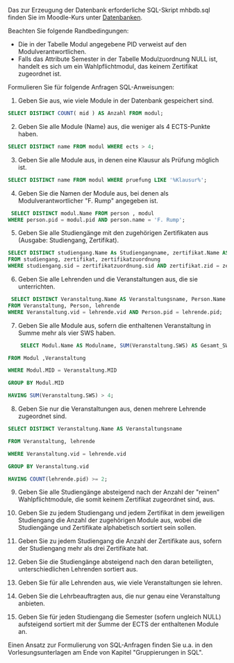Das zur Erzeugung der Datenbank erforderliche SQL-Skript mhbdb.sql finden Sie im Moodle-Kurs unter [Datenbanken](https://moodle.hs-emden-leer.de/moodle/mod/url/view.php?id=323657 "Datenbanken").   

Beachten Sie folgende Randbedingungen:

- Die in der Tabelle Modul angegebene PID verweist auf den Modulverantwortlichen.
- Falls das Attribute Semester in der Tabelle Modulzuordnung NULL ist, handelt es sich um ein Wahlpflichtmodul, das keinem Zertifikat zugeordnet ist.

Formulieren Sie für folgende Anfragen SQL-Anweisungen:

1. Geben Sie aus, wie viele Module in der Datenbank gespeichert sind.

```SQL
SELECT DISTINCT COUNT( mid ) AS Anzahl FROM modul;
```

2. Geben Sie alle Module (Name) aus, die weniger als 4 ECTS-Punkte haben.

```SQL
SELECT DISTINCT name FROM modul WHERE ects > 4;
```
3. Geben Sie alle Module aus, in denen eine Klausur als Prüfung möglich ist.  

```SQL
SELECT DISTINCT name FROM modul WHERE pruefung LIKE '%Klausur%';
```
    
4. Geben Sie die Namen der Module aus, bei denen als Modulverantwortlicher "F. Rump" angegeben ist.  

```SQL
 SELECT DISTINCT modul.Name FROM person , modul
WHERE person.pid = modul.pid AND person.name = 'F. Rump';
```
    
5. Geben Sie alle Studiengänge mit den zugehörigen Zertifikaten aus (Ausgabe: Studiengang, Zertifikat).

```SQL 
SELECT DISTINCT studiengang.Name As Studiengangname, zertifikat.Name AS Zertifikatname
FROM studiengang, zertifikat, zertifikatzuordnung
WHERE studiengang.sid = zertifikatzuordnung.sid AND zertifikat.zid = zertifikatzuordnung.zid;
```

6. Geben Sie alle Lehrenden und die Veranstaltungen aus, die sie unterrichten.

```SQL
 SELECT DISTINCT Veranstaltung.Name AS Veranstaltungsname, Person.Name AS Lehrendername
FROM Veranstaltung, Person, lehrende
WHERE Veranstaltung.vid = lehrende.vid AND Person.pid = lehrende.pid;
```

7. Geben Sie alle Module aus, sofern die enthaltenen Veranstaltung in Summe mehr als vier SWS haben.  

```SQL
    SELECT Modul.Name AS Modulname, SUM(Veranstaltung.SWS) AS Gesamt_SWS

FROM Modul ,Veranstaltung

WHERE Modul.MID = Veranstaltung.MID

GROUP BY Modul.MID

HAVING SUM(Veranstaltung.SWS) > 4;
```

8. Geben Sie nur die Veranstaltungen aus, denen mehrere Lehrende zugeordnet sind.  

```SQL
SELECT DISTINCT Veranstaltung.Name AS Veranstaltungsname

FROM Veranstaltung, lehrende

WHERE Veranstaltung.vid = lehrende.vid

GROUP BY Veranstaltung.vid

HAVING COUNT(lehrende.pid) >= 2;
```
    
9. Geben Sie alle Studiengänge absteigend nach der Anzahl der "reinen" Wahlpflichtmodule, die somit keinem Zertifikat zugeordnet sind, aus.
10. Geben Sie zu jedem Studiengang und jedem Zertifikat in dem jeweiligen Studiengang die Anzahl der zugehörigen Module aus, wobei die Studiengänge und Zertifikate alphabetisch sortiert sein sollen.
11. Geben Sie zu jedem Studiengang die Anzahl der Zertifikate aus, sofern der Studiengang mehr als drei Zertifikate hat.
12. Geben Sie die Studiengänge absteigend nach den daran beteiligten, unterschiedlichen Lehrenden sortiert aus.
13. Geben Sie für alle Lehrenden aus, wie viele Veranstaltungen sie lehren.
14. Geben Sie die Lehrbeauftragten aus, die nur genau eine Veranstaltung anbieten.  
    
15. Geben Sie für jeden Studiengang die Semester (sofern ungleich NULL) aufsteigend sortiert mit der Summe der ECTS der enthaltenen Module an.

Einen Ansatz zur Formulierung von SQL-Anfragen finden Sie u.a. in den Vorlesungsunterlagen am Ende von Kapitel "Gruppierungen in SQL".